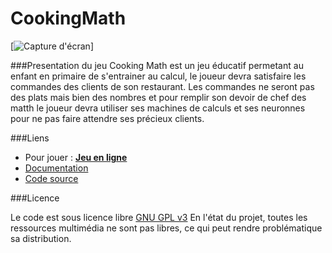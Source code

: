 # CookingMath
[![Capture d'écran](https://zupimages.net/up/20/26/dde6.png "Capture d'écran")]

###Presentation du jeu
Cooking Math est un jeu éducatif permetant au enfant en primaire de s'entrainer au calcul, le joueur devra satisfaire les commandes des clients de son restaurant. Les commandes ne seront pas des plats mais bien des nombres et pour remplir son devoir de chef des matth le joueur devra utiliser ses machines de calculs et ses neuronnes pour ne pas faire attendre ses précieux clients.

###Liens

- Pour jouer : **[Jeu en ligne](https://alexandreduplay.github.io/CookingMath/)**
- [Documentation ](http://madocumentation/)
- [Code source](https://github.com/AlexandreDuplay/CookingMath/)

###Licence

Le code est sous licence libre  [GNU GPL v3](http://lienversmalicence)
En l'état du projet, toutes les ressources multimédia ne sont pas libres, ce qui peut rendre problématique sa distribution.
